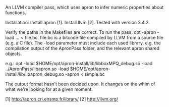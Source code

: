 An LLVM compiler pass, which uses apron to infer numeric properties about
functions.

Installation:
	Install apron [1].
	Install llvm [2]. Tested with version 3.4.2.

Verify the paths in the Makefiles are correct.
To run the pass: opt -apron -load ... < file.bc. file.bc is a bitcode file
compiled by LLVM from a source file (e.g. a C file). The -load parameter must
include each used library, e.g. the compilation output of the ApronPass folder,
and the relevant apron shared objects.

e.g.:
opt -load $HOME/opt/apron-install/lib/libboxMPQ_debug.so -load ../ApronPass/libapron.so -load $HOME/opt/apron-install/lib/libapron_debug.so -apron < simple.bc

The output format hasn't been decided upon. It changes on the whim of what we're
looking for at a given moment.

[1] http://apron.cri.ensmp.fr/library/
[2] http://llvm.org/

